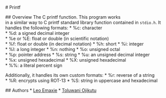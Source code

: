 # Printf 

## Overview 
 The C printf function. This program works in a similar way to C printf standard library function contained in `stdio.h`. It handles the following formats: 
 * %c: character 
 * %d: a signed decimal integer
* %e or %E: float or double (in scientific notation) 
 * %f: float or double (in decimal notation) 
 * %h: short 
 * %i: integer 
 * %l: a long integer 
 * %n: nothing 
 * %o: unsigned octal 
 * %p: pointer address 
 * %s: string 
 * %u: an unsigned decimal integer 
 * %x: unsigned hexadecimal 
 * %X: unsigned hexadecimal 
 * %%: a literal percent sign 
  
 Additionally, it handles its own custom formats: 
 * %r: reverse of a string 
 * %R: encrypts using ROT-13 
 * %S: string in uppercase and hexadecimal 
  
 ## Authors 
 * [Leo Emaxie](https://github.com/leoemaxie) 
 * [Toluwani Ojikutu](https://github.com/Toluwaniojiks)